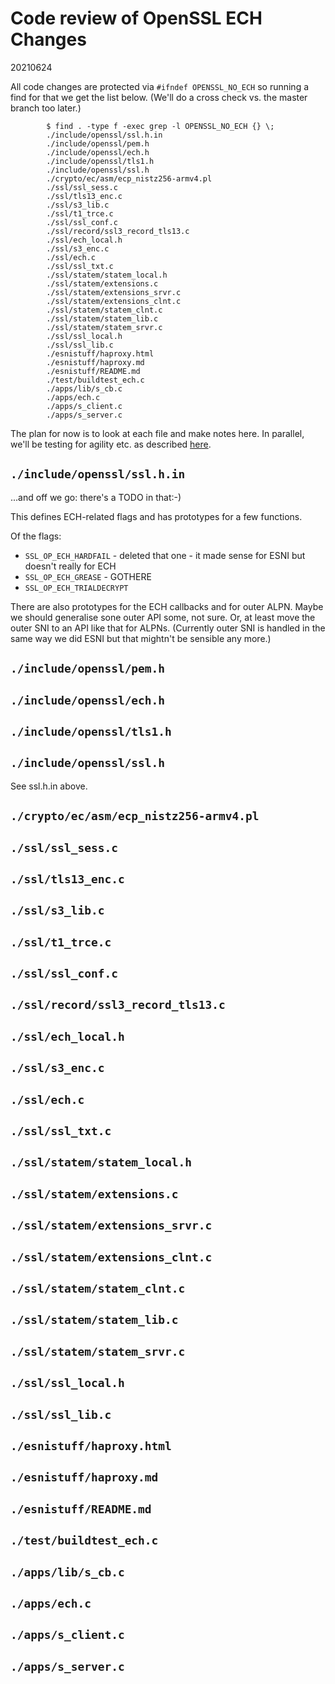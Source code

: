 
# Code review of OpenSSL ECH Changes

20210624

All code changes are protected via ``#ifndef OPENSSL_NO_ECH`` so 
running a find for that we get the list below. (We'll do a cross
check vs. the master branch too later.)

            $ find . -type f -exec grep -l OPENSSL_NO_ECH {} \;
            ./include/openssl/ssl.h.in
            ./include/openssl/pem.h
            ./include/openssl/ech.h
            ./include/openssl/tls1.h
            ./include/openssl/ssl.h
            ./crypto/ec/asm/ecp_nistz256-armv4.pl
            ./ssl/ssl_sess.c
            ./ssl/tls13_enc.c
            ./ssl/s3_lib.c
            ./ssl/t1_trce.c
            ./ssl/ssl_conf.c
            ./ssl/record/ssl3_record_tls13.c
            ./ssl/ech_local.h
            ./ssl/s3_enc.c
            ./ssl/ech.c
            ./ssl/ssl_txt.c
            ./ssl/statem/statem_local.h
            ./ssl/statem/extensions.c
            ./ssl/statem/extensions_srvr.c
            ./ssl/statem/extensions_clnt.c
            ./ssl/statem/statem_clnt.c
            ./ssl/statem/statem_lib.c
            ./ssl/statem/statem_srvr.c
            ./ssl/ssl_local.h
            ./ssl/ssl_lib.c
            ./esnistuff/haproxy.html
            ./esnistuff/haproxy.md
            ./esnistuff/README.md
            ./test/buildtest_ech.c
            ./apps/lib/s_cb.c
            ./apps/ech.c
            ./apps/s_client.c
            ./apps/s_server.c

The plan for now is to look at each file and make notes here.
In parallel, we'll be testing for agility etc. as described
[here](agility.md).

## ``./include/openssl/ssl.h.in``

...and off we go: there's a TODO in that:-)

This defines ECH-related flags and has prototypes for
a few functions.

Of the flags:

* ``SSL_OP_ECH_HARDFAIL`` - deleted that one - it made sense for ESNI but 
doesn't really for ECH 
* ``SSL_OP_ECH_GREASE`` - GOTHERE
* ``SSL_OP_ECH_TRIALDECRYPT``

There are also prototypes for the ECH callbacks and for 
outer ALPN. Maybe we should generalise sone outer API
some, not sure. Or, at least move the outer SNI to an
API like that for ALPNs. (Currently outer SNI is handled
in the same way we did ESNI but that mightn't be 
sensible any more.)

## ``./include/openssl/pem.h``
## ``./include/openssl/ech.h``
## ``./include/openssl/tls1.h``

## ``./include/openssl/ssl.h``

See ssl.h.in above.


## ``./crypto/ec/asm/ecp_nistz256-armv4.pl``
## ``./ssl/ssl_sess.c``
## ``./ssl/tls13_enc.c``
## ``./ssl/s3_lib.c``
## ``./ssl/t1_trce.c``
## ``./ssl/ssl_conf.c``
## ``./ssl/record/ssl3_record_tls13.c``
## ``./ssl/ech_local.h``
## ``./ssl/s3_enc.c``
## ``./ssl/ech.c``
## ``./ssl/ssl_txt.c``
## ``./ssl/statem/statem_local.h``
## ``./ssl/statem/extensions.c``
## ``./ssl/statem/extensions_srvr.c``
## ``./ssl/statem/extensions_clnt.c``
## ``./ssl/statem/statem_clnt.c``
## ``./ssl/statem/statem_lib.c``
## ``./ssl/statem/statem_srvr.c``
## ``./ssl/ssl_local.h``
## ``./ssl/ssl_lib.c``
## ``./esnistuff/haproxy.html``
## ``./esnistuff/haproxy.md``
## ``./esnistuff/README.md``
## ``./test/buildtest_ech.c``
## ``./apps/lib/s_cb.c``
## ``./apps/ech.c``
## ``./apps/s_client.c``
## ``./apps/s_server.c``
